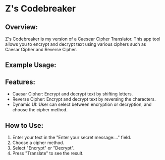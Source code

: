 # Z's Codebreaker 

## Overview:
Z's Codebreaker is my version of a Caesear Cipher Translator. This app tool allows you to encrypt and decrypt text using various ciphers such as Caesar Cipher and Reverse Cipher.

## Example Usage:

## Features:
- Caesar Cipher: Encrypt and decrypt text by shifting letters.
- Reverse Cipher: Encrypt and decrypt text by reversing the characters.
- Dynamic UI: User can select between encryption or decryption, and choose the cipher method.

## How to Use:
1. Enter your text in the "Enter your secret message:..." field.
2. Choose a cipher method.
3. Select "Encrypt" or "Decrypt".
4. Press "Translate" to see the result.